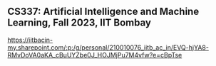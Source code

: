 ## CS337: Artificial Intelligence and Machine Learning, Fall 2023, IIT Bombay

https://iitbacin-my.sharepoint.com/:p:/g/personal/210010076_iitb_ac_in/EVQ-hjYA8-RMvDoVA0aKA_cBuUYZbe0J_HOJMjPu7M4vfw?e=cBpTse

